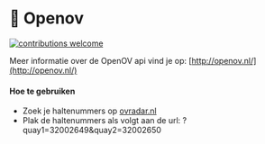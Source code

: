 # 🚌 Openov
[![contributions welcome](https://img.shields.io/badge/contributions-welcome-brightgreen.svg?style=flat)](https://github.com/maaike/openov/issues)

Meer informatie over de OpenOV api vind je op: [http://openov.nl/](http://openov.nl/)

####  Hoe te gebruiken
* Zoek je haltenummers op [ovradar.nl](ovradar.nl)
* Plak de haltenummers als volgt aan de url: ?quay1=32002649&quay2=32002650
